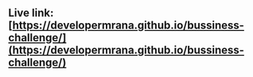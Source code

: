 ## Live link: [https://developermrana.github.io/bussiness-challenge/](https://developermrana.github.io/bussiness-challenge/)
